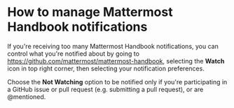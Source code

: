 # How to manage Mattermost Handbook notifications

If you're receiving too many Mattermost Handbook notifications, you can control what you're notified about by going to https://github.com/mattermost/mattermost-handbook, selecting the **Watch** icon in top right corner, then selecting your notification preferences.

Choose the **Not Watching** option to be notified only if you're participating in a GitHub issue or pull request (e.g. submitting a pull request), or are @mentioned.
